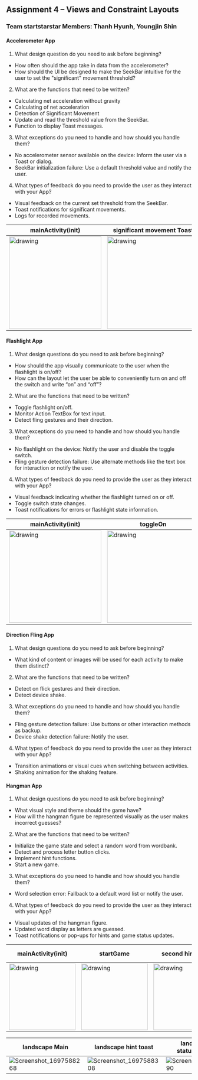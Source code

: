 ## Assignment 4 – Views and Constraint Layouts
### Team startstarstar Members: Thanh Hyunh, Youngjin Shin

#### Accelerometer App
1.  What design question do you need to ask before beginning?
  - How often should the app take in data from the accelerometer?
  - How should the UI be designed to make the SeekBar intuitive for the user to set the "significant" movement threshold?
2.  What are the functions that need to be written?
  - Calculating net acceleration without gravity
  - Calculating of net acceleration
  - Detection of Significant Movement
  - Update and read the threshold value from the SeekBar.
  - Function to display Toast messages.
3. What exceptions do you need to handle and how should you handle them?
  - No accelerometer sensor available on the device: Inform the user via a Toast or dialog.
  - SeekBar initialization failure: Use a default threshold value and notify the user.
4. What types of feedback do you need to provide the user as they interact with your App?
  - Visual feedback on the current set threshold from the SeekBar.
  - Toast notifications for significant movements.
  - Logs for recorded movements.

| mainActivity(init) | significant movement Toast | adjusted seekbar | 
| - | - | - | 
| <img src="https://github.com/yjshin229/CS501/assets/78634177/1a66da47-2af5-46e7-bfb3-9fe9c9ea8b09" alt="drawing" width="250"/> | <img src="https://github.com/yjshin229/CS501/assets/78634177/0ead56c7-cfde-4d9a-9582-dda5389d451c" alt="drawing" width="250"/> | <img src="https://github.com/yjshin229/CS501/assets/78634177/c75e9559-6505-47d4-a326-77444ed11f85" alt="drawing" width="250"/> |


#### Flashlight App
1. What design questions do you need to ask before beginning?
  - How should the app visually communicate to the user when the flashlight is on/off?
  - How can the layout let the user be able to conveniently turn on and off the switch and write “on” and “off”?
2. What are the functions that need to be written?
  - Toggle flashlight on/off.
  - Monitor Action TextBox for text input.
  - Detect fling gestures and their direction.
3. What exceptions do you need to handle and how should you handle them?
  - No flashlight on the device: Notify the user and disable the toggle switch.
  - Fling gesture detection failure: Use alternate methods like the text box for interaction or notify the user.
4. What types of feedback do you need to provide the user as they interact with your App?
  - Visual feedback indicating whether the flashlight turned on or off.
  - Toggle switch state changes.
  - Toast notifications for errors or flashlight state information.

| mainActivity(init) | toggleOn | toggleOff | lightOff using textinput |
| - | - | - | - |
| <img src="https://github.com/yjshin229/CS501/assets/78634177/e40b69b2-13de-4c7d-9861-b22be918c767" alt="drawing" width="250"/> | <img src="https://github.com/yjshin229/CS501/assets/78634177/acebe6eb-9e0d-4e2a-91bb-08c7c1cc2631" alt="drawing" width="250"/> | <img src="https://github.com/yjshin229/CS501/assets/78634177/b75e8cef-dff8-4cb2-8c6e-d82843f82a4f" alt="drawing" width="250"/> | <img src="https://github.com/yjshin229/CS501/assets/78634177/7d454013-62ce-45cb-a70d-ebf3c257da2a" alt="drawing" width="250"/> |


    
#### Direction Fling App 
1. What design questions do you need to ask before beginning?
  - What kind of content or images will be used for each activity to make them distinct?
2. What are the functions that need to be written?
  - Detect on flick gestures and their direction.
  - Detect device shake.
3. What exceptions do you need to handle and how should you handle them?
  - Fling gesture detection failure: Use buttons or other interaction methods as backup.
  - Device shake detection failure: Notify the user.
4. What types of feedback do you need to provide the user as they interact with your App?
  - Transition animations or visual cues when switching between activities.
  - Shaking animation for the shaking feature.

#### Hangman App
1. What design questions do you need to ask before beginning?
  - What visual style and theme should the game have?
  - How will the hangman figure be represented visually as the user makes incorrect guesses?
2. What are the functions that need to be written?
  - Initialize the game state and select a random word from wordbank.
  - Detect and process letter button clicks.
  - Implement hint functions.
  - Start a new game.
3. What exceptions do you need to handle and how should you handle them?
  - Word selection error: Fallback to a default word list or notify the user.
4. What types of feedback do you need to provide the user as they interact with your App?
  - Visual updates of the hangman figure.
  - Updated word display as letters are guessed.
  - Toast notifications or pop-ups for hints and game status updates.

| mainActivity(init)| startGame | second hint toast | no more hint toast  | won status (game end) |
| - | - | - | - | - |
| <img src="https://github.com/yjshin229/CS501/assets/78634177/cd3cdea4-7bbc-4bd6-83ce-8e6ef0319353" alt="drawing" width="180"/> | <img src="https://github.com/yjshin229/CS501/assets/78634177/7463a1e6-c3c8-4344-8af9-f4cb0dc446ba" alt="drawing" width="180"/> | <img src="https://github.com/yjshin229/CS501/assets/78634177/693f05a5-d4d1-482c-b09c-fd46510cffde" alt="drawing" width="180"/> | <img src="https://github.com/yjshin229/CS501/assets/78634177/5f37b86b-9462-44b7-b663-4da3676c3015" alt="drawing" width="180"/> |  <img src="https://github.com/yjshin229/CS501/assets/78634177/2bb2602b-ae2a-44aa-ab7d-2ed7b2e76cfb" alt="drawing" width="180"/> |

| landscape Main | landscape hint toast | landscape won status(game end) |
| - | - | - |
|![Screenshot_1697588268](https://github.com/yjshin229/CS501/assets/78634177/88f006d7-5ab1-4631-be20-89ad3a5c0070)| ![Screenshot_1697588308](https://github.com/yjshin229/CS501/assets/78634177/9b027220-10f1-4932-a604-db391e2a1bd8) | ![Screenshot_1697588790](https://github.com/yjshin229/CS501/assets/78634177/65d1828c-958f-4021-ad05-2ee4a5caf154)

